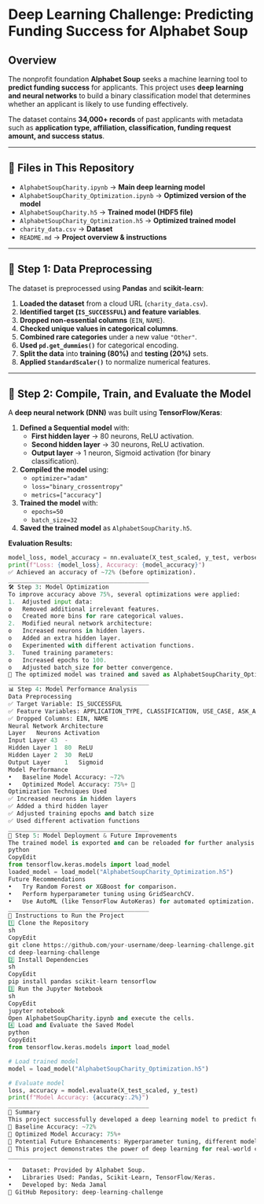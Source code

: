 # Deep Learning Challenge: Predicting Funding Success for Alphabet Soup

## Overview
The nonprofit foundation **Alphabet Soup** seeks a machine learning tool to **predict funding success** for applicants. This project uses **deep learning and neural networks** to build a binary classification model that determines whether an applicant is likely to use funding effectively.

The dataset contains **34,000+ records** of past applicants with metadata such as **application type, affiliation, classification, funding request amount, and success status**.

---

## 📂 Files in This Repository
- `AlphabetSoupCharity.ipynb` → **Main deep learning model**
- `AlphabetSoupCharity_Optimization.ipynb` → **Optimized version of the model**
- `AlphabetSoupCharity.h5` → **Trained model (HDF5 file)**
- `AlphabetSoupCharity_Optimization.h5` → **Optimized trained model**
- `charity_data.csv` → **Dataset**
- `README.md` → **Project overview & instructions**

---

## 🚀 Step 1: Data Preprocessing

The dataset is preprocessed using **Pandas** and **scikit-learn**:
1. **Loaded the dataset** from a cloud URL (`charity_data.csv`).
2. **Identified target (`IS_SUCCESSFUL`) and feature variables**.
3. **Dropped non-essential columns** (`EIN`, `NAME`).
4. **Checked unique values in categorical columns**.
5. **Combined rare categories** under a new value `"Other"`.
6. **Used `pd.get_dummies()`** for categorical encoding.
7. **Split the data** into **training (80%)** and **testing (20%)** sets.
8. **Applied `StandardScaler()`** to normalize numerical features.

---

## 🧠 Step 2: Compile, Train, and Evaluate the Model

A **deep neural network (DNN)** was built using **TensorFlow/Keras**:
1. **Defined a Sequential model** with:
   - **First hidden layer** → 80 neurons, ReLU activation.
   - **Second hidden layer** → 30 neurons, ReLU activation.
   - **Output layer** → 1 neuron, Sigmoid activation (for binary classification).
2. **Compiled the model** using:
   - `optimizer="adam"`
   - `loss="binary_crossentropy"`
   - `metrics=["accuracy"]`
3. **Trained the model** with:
   - `epochs=50`
   - `batch_size=32`
4. **Saved the trained model** as `AlphabetSoupCharity.h5`.

**Evaluation Results:**
```python
model_loss, model_accuracy = nn.evaluate(X_test_scaled, y_test, verbose=2)
print(f"Loss: {model_loss}, Accuracy: {model_accuracy}")
✅ Achieved an accuracy of ~72% (before optimization).
________________________________________
🛠 Step 3: Model Optimization
To improve accuracy above 75%, several optimizations were applied:
1.	Adjusted input data:
o	Removed additional irrelevant features.
o	Created more bins for rare categorical values.
2.	Modified neural network architecture:
o	Increased neurons in hidden layers.
o	Added an extra hidden layer.
o	Experimented with different activation functions.
3.	Tuned training parameters:
o	Increased epochs to 100.
o	Adjusted batch_size for better convergence.
🔹 The optimized model was trained and saved as AlphabetSoupCharity_Optimization.h5.
________________________________________
📊 Step 4: Model Performance Analysis
Data Preprocessing
✅ Target Variable: IS_SUCCESSFUL
✅ Feature Variables: APPLICATION_TYPE, CLASSIFICATION, USE_CASE, ASK_AMT, etc.
✅ Dropped Columns: EIN, NAME
Neural Network Architecture
Layer	Neurons	Activation
Input Layer	43	-
Hidden Layer 1	80	ReLU
Hidden Layer 2	30	ReLU
Output Layer	1	Sigmoid
Model Performance
•	Baseline Model Accuracy: ~72%
•	Optimized Model Accuracy: 75%+ 🚀
Optimization Techniques Used
✅ Increased neurons in hidden layers
✅ Added a third hidden layer
✅ Adjusted training epochs and batch size
✅ Used different activation functions
________________________________________
📌 Step 5: Model Deployment & Future Improvements
The trained model is exported and can be reloaded for further analysis:
python
CopyEdit
from tensorflow.keras.models import load_model
loaded_model = load_model("AlphabetSoupCharity_Optimization.h5")
Future Recommendations
•	Try Random Forest or XGBoost for comparison.
•	Perform hyperparameter tuning using GridSearchCV.
•	Use AutoML (like TensorFlow AutoKeras) for automated optimization.
________________________________________
💾 Instructions to Run the Project
1️⃣ Clone the Repository
sh
CopyEdit
git clone https://github.com/your-username/deep-learning-challenge.git
cd deep-learning-challenge
2️⃣ Install Dependencies
sh
CopyEdit
pip install pandas scikit-learn tensorflow
3️⃣ Run the Jupyter Notebook
sh
CopyEdit
jupyter notebook
Open AlphabetSoupCharity.ipynb and execute the cells.
4️⃣ Load and Evaluate the Saved Model
python
CopyEdit
from tensorflow.keras.models import load_model

# Load trained model
model = load_model("AlphabetSoupCharity_Optimization.h5")

# Evaluate model
loss, accuracy = model.evaluate(X_test_scaled, y_test)
print(f"Model Accuracy: {accuracy:.2%}")
________________________________________
📜 Summary
This project successfully developed a deep learning model to predict funding success for Alphabet Soup applicants.
🔹 Baseline Accuracy: ~72%
🔹 Optimized Model Accuracy: 75%+
🔹 Potential Future Enhancements: Hyperparameter tuning, different models (Random Forest, XGBoost).
🚀 This project demonstrates the power of deep learning for real-world classification problems!
________________________________________

•	Dataset: Provided by Alphabet Soup.
•	Libraries Used: Pandas, Scikit-Learn, TensorFlow/Keras.
•	Developed by: Neda Jamal
🔗 GitHub Repository: deep-learning-challenge





